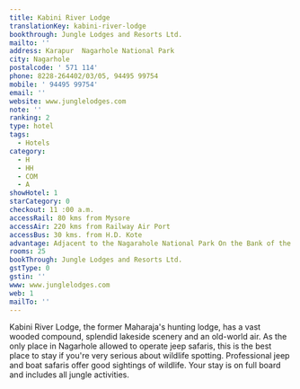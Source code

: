 ```yaml
---
title: Kabini River Lodge
translationKey: kabini-river-lodge
bookthrough: Jungle Lodges and Resorts Ltd.
mailto: ''
address: Karapur  Nagarhole National Park
city: Nagarhole
postalcode: ' 571 114'
phone: 8228-264402/03/05, 94495 99754
mobile: ' 94495 99754'
email: ''
website: www.junglelodges.com
note: ''
ranking: 2
type: hotel
tags:
  - Hotels
category:
  - H
  - HH
  - COM
  - A
showHotel: 1
starCategory: 0
checkout: 11 :00 a.m.
accessRail: 80 kms from Mysore
accessAir: 220 kms from Railway Air Port
accessBus: 30 kms. from H.D. Kote
advantage: Adjacent to the Nagarahole National Park On the Bank of the River Kabini
rooms: 25
bookThrough: Jungle Lodges and Resorts Ltd.
gstType: 0
gstin: ''
www: www.junglelodges.com
web: 1
mailTo: ''
---
```

























Kabini River Lodge, the former Maharaja's hunting lodge, has a vast wooded compound, splendid lakeside scenery and an old-world air. As the only place in Nagarhole allowed to operate jeep safaris, this is the best place to stay if you're very serious about wildlife spotting. Professional jeep and boat safaris offer good sightings of wildlife. Your stay is on full board and includes all jungle activities.